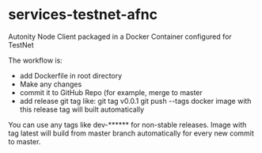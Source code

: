 # services-testnet-afnc
Autonity Node Client packaged in a Docker Container configured for TestNet

The workflow is:
* add Dockerfile in root directory
* Make any changes
* commit it to GitHub Repo (for example, merge to master
* add release git tag like:
  git tag v0.0.1
  git push --tags
  docker image with this release tag will built automatically

You can use any tags like dev-****** for non-stable releases.
Image with tag latest will build from master branch automatically for every new commit to master.
